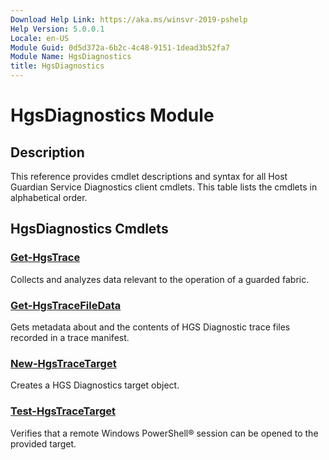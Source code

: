 ```yaml
---
Download Help Link: https://aka.ms/winsvr-2019-pshelp
Help Version: 5.0.0.1
Locale: en-US
Module Guid: 0d5d372a-6b2c-4c48-9151-1dead3b52fa7
Module Name: HgsDiagnostics
title: HgsDiagnostics
---
```


# HgsDiagnostics Module
## Description
This reference provides cmdlet descriptions and syntax for all Host Guardian Service Diagnostics client cmdlets. This table lists the cmdlets in alphabetical order.

## HgsDiagnostics Cmdlets
### [Get-HgsTrace](Get-HgsTrace.md)
Collects and analyzes data relevant to the operation of a guarded fabric.

### [Get-HgsTraceFileData](Get-HgsTraceFileData.md)
Gets metadata about and the contents of HGS Diagnostic trace files recorded in a trace manifest.

### [New-HgsTraceTarget](New-HgsTraceTarget.md)
Creates a HGS Diagnostics target object.

### [Test-HgsTraceTarget](Test-HgsTraceTarget.md)
Verifies that a remote Windows PowerShell® session can be opened to the provided target.

